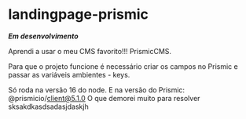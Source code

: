 # landingpage-prismic

***Em desenvolvimento***

Aprendi a usar o meu CMS favorito!!! PrismicCMS.

Para que o projeto funcione é necessário criar os campos no Prismic e passar as variáveis ambientes - keys.

Só roda na versão 16 do node. E na versão do Prismic: @prismicio/client@5.1.0
O que demorei muito para resolver sksakdkasdsadasjdaskjh
